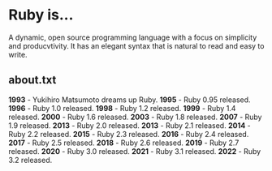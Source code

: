 # Ruby is...
A dynamic, open source programming language with a focus on simplicity and producvtivity. It has an elegant syntax that is natural to read and easy to write.


## about.txt

**1993** - Yukihiro Matsumoto dreams up Ruby.
**1995** - Ruby 0.95 released.
**1996** - Ruby 1.0 released.
**1998** - Ruby 1.2 released.
**1999** - Ruby 1.4 released.
**2000** - Ruby 1.6 released.
**2003** - Ruby 1.8 released.
**2007** - Ruby 1.9 released.
**2013** - Ruby 2.0 released.
**2013** - Ruby 2.1 released.
**2014** - Ruby 2.2 released.
**2015** - Ruby 2.3 released.
**2016** - Ruby 2.4 released.
**2017** - Ruby 2.5 released.
**2018** - Ruby 2.6 released.
**2019** - Ruby 2.7 released.
**2020** - Ruby 3.0 released.
**2021** - Ruby 3.1 released.
**2022** - Ruby 3.2 released.